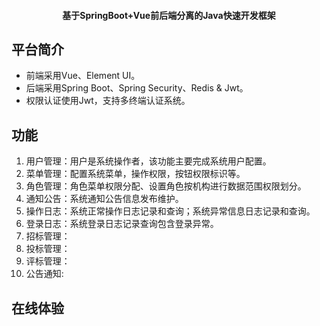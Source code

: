
<h4 align="center">基于SpringBoot+Vue前后端分离的Java快速开发框架</h4>

## 平台简介


* 前端采用Vue、Element UI。
* 后端采用Spring Boot、Spring Security、Redis & Jwt。
* 权限认证使用Jwt，支持多终端认证系统。


## 功能

1.  用户管理：用户是系统操作者，该功能主要完成系统用户配置。
2.  菜单管理：配置系统菜单，操作权限，按钮权限标识等。
3.  角色管理：角色菜单权限分配、设置角色按机构进行数据范围权限划分。
4.  通知公告：系统通知公告信息发布维护。
5.  操作日志：系统正常操作日志记录和查询；系统异常信息日志记录和查询。
6.  登录日志：系统登录日志记录查询包含登录异常。
7.  招标管理：
8.  投标管理：
9.  评标管理：
10. 公告通知:

## 在线体验


